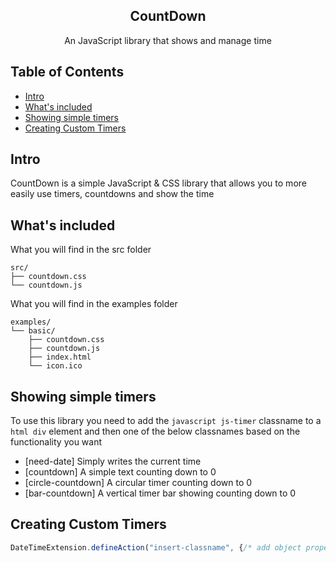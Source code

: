 <p align="center">
  <h2 align="center">CountDown</h3>
  <p align="center">An JavaScript library that shows and manage time</p>
</p>

## Table of Contents

- [Intro](#intro)
- [What's included](#whats-included)
- [Showing simple timers](#showing-simple-timers)
- [Creating Custom Timers](#creating-custom-timers)

## Intro

CountDown is a simple JavaScript & CSS library that allows you to more easily use timers, countdowns and show the time

## What's included

What you will find in the src folder

```
src/
├── countdown.css
└── countdown.js
```

What you will find in the examples folder

```
examples/
└── basic/
    ├── countdown.css
    ├── countdown.js
    ├── index.html
    └── icon.ico
```

## Showing simple timers

To use this library you need to add the ```javascript js-timer``` classname to a ```html div``` element and then one of the below classnames based on the functionality you want

- [need-date] Simply writes the current time
- [countdown] A simple text counting down to 0
- [circle-countdown] A circular timer counting down to 0
- [bar-countdown] A vertical timer bar showing counting down to 0

## Creating Custom Timers

```javascript
DateTimeExtension.defineAction("insert-classname", {/* add object properties */});
```